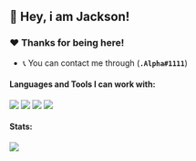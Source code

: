 ## :wave: Hey, i am Jackson!

### :heart:️ Thanks for being here!

- :telephone_receiver: You can contact me through (**`.Alpha#1111`**)

#### Languages and Tools I can work with:
<a><img src="https://img.shields.io/badge/-Nodejs-43853?logo=Node.js&logoColor=white"></a>
<img src="https://img.shields.io/badge/-NPM-CB3837?logo=npm&logoColor=white">
<img src="https://img.shields.io/badge/-HTML5-E34F26?logo=html5&logoColor=white">
<img src="https://img.shields.io/badge/-MongoDB-13aa52?logo=mongodb&logoColor=white">

#### Stats:
<img src="https://github-readme-stats.vercel.app/api?username=JacksonWell&show_icons=true&hide_border=true&theme=algolia&icon_color=#ee6c4d">
